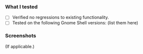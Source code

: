 ### What I tested

- [ ] Verified no regressions to existing functionality.
- [ ] Tested on the following Gnome Shell versions: (list them here)

### Screenshots

(If applicable.)
